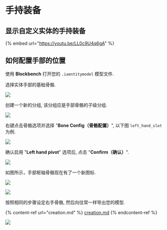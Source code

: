 # 手持装备

## 显示自定义实体的手持装备

{% embed url="https://youtu.be/LL0c9U4q6gA" %}

## 如何配置手部的位置

使用 **Blockbench** 打开您的 `.iaentitymodel` 模型文件.

选择实体手部的基础骨骼.

![](<../../../../.gitbook/assets/image (47) (1).png>)

创建一个新的分组, 该分组应是手部骨骼的子级分组.

![](<../../../../.gitbook/assets/image (70) (1).png>)

右键点击骨骼选项并选择 "**Bone Config（骨骼配置）**", 以下图 `left_hand_slot` 为例.

![](<../../../../.gitbook/assets/image (65).png>)

确认启用 "**Left hand pivot**" 选项后, 点击 "**Confirm（确认）**".

![](<../../../../.gitbook/assets/image (61) (1).png>)

如图所示，手部枢轴骨骼现在有了一个新图标.

![](<../../../../.gitbook/assets/image (97).png>)

![](<../../../../.gitbook/assets/image (96) (1) (1).png>)

按照相同的步骤设定右手骨骼, 然后向往常一样导出您的模型.

{% content-ref url="creation.md" %}
[creation.md](creation.md)
{% endcontent-ref %}

![](<../../../../.gitbook/assets/image (41).png>)

